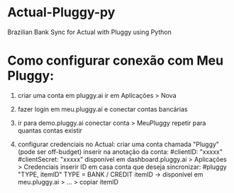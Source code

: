 # Actual-Pluggy-py

Brazilian Bank Sync for Actual with Pluggy using Python

# Como configurar conexão com Meu Pluggy:

1. criar uma conta em pluggy.ai
    ir em Aplicações > Nova

2. fazer login em meu.pluggy.ai e conectar contas bancárias

3. ir para demo.pluggy.ai
    conectar conta > MeuPluggy 
    repetir para quantas contas existir
    
4. configurar credenciais no Actual:
    criar uma conta chamada "Pluggy" (pode ser off-budget)
    inserir na anotação da conta:
        #clientID: "xxxxx"
        #clientSecret: "xxxxx"
        disponível em dashboard.pluggy.ai > Aplicações > Credenciais
    inserir ID em casa conta que deseja sincronizar:
        #pluggy "TYPE, itemID"
            TYPE = BANK / CREDIT
            itemID -> disponível em meu.pluggy.ai > ... > copiar itemID
